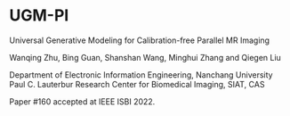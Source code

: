 # UGM-PI
Universal Generative Modeling for Calibration-free Parallel MR Imaging     
     
Wanqing Zhu, Bing Guan, Shanshan Wang, Minghui Zhang and Qiegen Liu      
       
Department of Electronic Information Engineering, Nanchang University      
Paul C. Lauterbur Research Center for Biomedical Imaging, SIAT, CAS     
   
Paper #160 accepted at IEEE ISBI 2022.          









